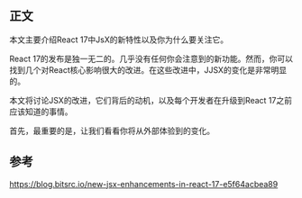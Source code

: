 ## 正文

本文主要介绍React 17中JsX的新特性以及你为什么要关注它。



React 17的发布是独一无二的。几乎没有任何你会注意到的新功能。然而，你可以找到几个对React核心影响很大的改进。在这些改进中，JJSX的变化是非常明显的。



本文将讨论JSX的改进，它们背后的动机，以及每个开发者在升级到React 17之前应该知道的事情。

首先，最重要的是，让我们看看你将从外部体验到的变化。











## 参考

https://blog.bitsrc.io/new-jsx-enhancements-in-react-17-e5f64acbea89